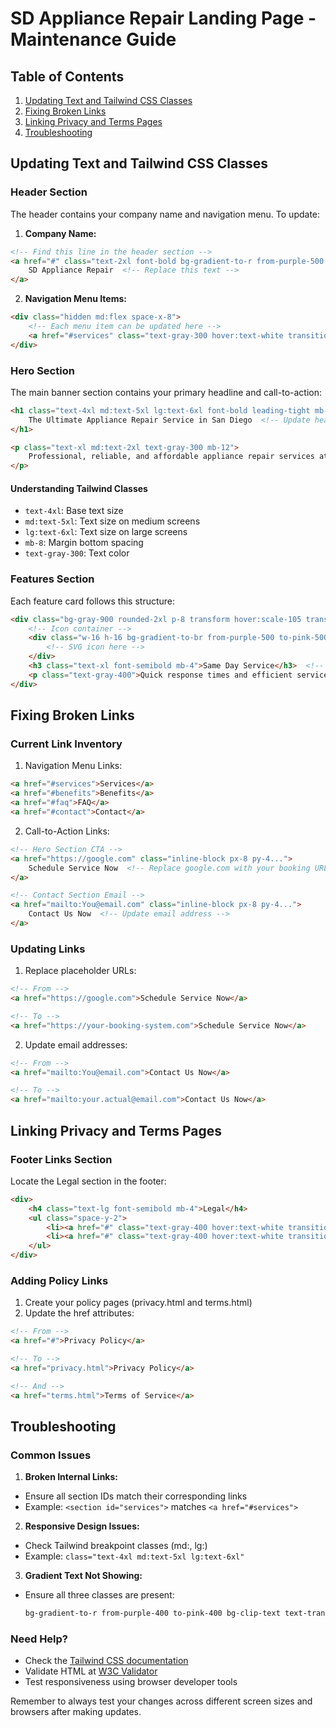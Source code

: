 # SD Appliance Repair Landing Page - Maintenance Guide

## Table of Contents
1. [Updating Text and Tailwind CSS Classes](#updating-text-and-tailwind-css-classes)
2. [Fixing Broken Links](#fixing-broken-links)
3. [Linking Privacy and Terms Pages](#linking-privacy-and-terms-pages)
4. [Troubleshooting](#troubleshooting)

## Updating Text and Tailwind CSS Classes

### Header Section
The header contains your company name and navigation menu. To update:

1. **Company Name:**
```html
<!-- Find this line in the header section -->
<a href="#" class="text-2xl font-bold bg-gradient-to-r from-purple-500 to-pink-500 bg-clip-text text-transparent">
    SD Appliance Repair  <!-- Replace this text -->
</a>
```

2. **Navigation Menu Items:**
```html
<div class="hidden md:flex space-x-8">
    <!-- Each menu item can be updated here -->
    <a href="#services" class="text-gray-300 hover:text-white transition-colors duration-300">Services</a>
</div>
```

### Hero Section
The main banner section contains your primary headline and call-to-action:

```html
<h1 class="text-4xl md:text-5xl lg:text-6xl font-bold leading-tight mb-8 bg-gradient-to-r from-purple-400 to-pink-400 bg-clip-text text-transparent">
    The Ultimate Appliance Repair Service in San Diego  <!-- Update headline here -->
</h1>

<p class="text-xl md:text-2xl text-gray-300 mb-12">
    Professional, reliable, and affordable appliance repair services at your doorstep  <!-- Update subheading -->
</p>
```

#### Understanding Tailwind Classes
- `text-4xl`: Base text size
- `md:text-5xl`: Text size on medium screens
- `lg:text-6xl`: Text size on large screens
- `mb-8`: Margin bottom spacing
- `text-gray-300`: Text color

### Features Section
Each feature card follows this structure:
```html
<div class="bg-gray-900 rounded-2xl p-8 transform hover:scale-105 transition-all duration-300 shadow-xl hover:shadow-2xl border border-gray-700">
    <!-- Icon container -->
    <div class="w-16 h-16 bg-gradient-to-br from-purple-500 to-pink-500 rounded-full flex items-center justify-center mb-6">
        <!-- SVG icon here -->
    </div>
    <h3 class="text-xl font-semibold mb-4">Same Day Service</h3>  <!-- Feature title -->
    <p class="text-gray-400">Quick response times and efficient service</p>  <!-- Feature description -->
</div>
```

## Fixing Broken Links

### Current Link Inventory
1. Navigation Menu Links:
```html
<a href="#services">Services</a>
<a href="#benefits">Benefits</a>
<a href="#faq">FAQ</a>
<a href="#contact">Contact</a>
```

2. Call-to-Action Links:
```html
<!-- Hero Section CTA -->
<a href="https://google.com" class="inline-block px-8 py-4...">
    Schedule Service Now  <!-- Replace google.com with your booking URL -->
</a>

<!-- Contact Section Email -->
<a href="mailto:You@email.com" class="inline-block px-8 py-4...">
    Contact Us Now  <!-- Update email address -->
</a>
```

### Updating Links
1. Replace placeholder URLs:
```html
<!-- From -->
<a href="https://google.com">Schedule Service Now</a>

<!-- To -->
<a href="https://your-booking-system.com">Schedule Service Now</a>
```

2. Update email addresses:
```html
<!-- From -->
<a href="mailto:You@email.com">Contact Us Now</a>

<!-- To -->
<a href="mailto:your.actual@email.com">Contact Us Now</a>
```

## Linking Privacy and Terms Pages

### Footer Links Section
Locate the Legal section in the footer:
```html
<div>
    <h4 class="text-lg font-semibold mb-4">Legal</h4>
    <ul class="space-y-2">
        <li><a href="#" class="text-gray-400 hover:text-white transition-colors duration-300">Privacy Policy</a></li>
        <li><a href="#" class="text-gray-400 hover:text-white transition-colors duration-300">Terms of Service</a></li>
    </ul>
</div>
```

### Adding Policy Links
1. Create your policy pages (privacy.html and terms.html)
2. Update the href attributes:
```html
<!-- From -->
<a href="#">Privacy Policy</a>

<!-- To -->
<a href="privacy.html">Privacy Policy</a>

<!-- And -->
<a href="terms.html">Terms of Service</a>
```

## Troubleshooting

### Common Issues

1. **Broken Internal Links:**
- Ensure all section IDs match their corresponding links
- Example: `<section id="services">` matches `<a href="#services">`

2. **Responsive Design Issues:**
- Check Tailwind breakpoint classes (md:, lg:)
- Example: `class="text-4xl md:text-5xl lg:text-6xl"`

3. **Gradient Text Not Showing:**
- Ensure all three classes are present:
  ```html
  bg-gradient-to-r from-purple-400 to-pink-400 bg-clip-text text-transparent
  ```

### Need Help?
- Check the [Tailwind CSS documentation](https://tailwindcss.com/docs)
- Validate HTML at [W3C Validator](https://validator.w3.org/)
- Test responsiveness using browser developer tools

Remember to always test your changes across different screen sizes and browsers after making updates.